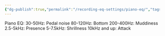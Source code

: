 ```yaml
---
{"dg-publish":true,"permalink":"/recording-eq-settings/piano-eq/","tags":["Keep/Label/Mixing","Keep/Label/Piano"]}
---
```



Piano EQ:
30-50Hz: Pedal noise
80-120Hz: Bottom
200-400Hz: Muddiness
2.5-5kHz: Presence
5-7.5kHz: Shrillness
10kHz and up: Attack